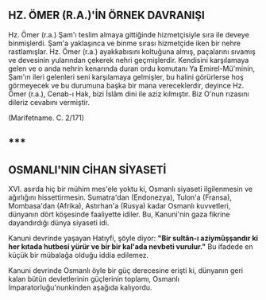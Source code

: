 ## HZ. ÖMER (R.A.)'İN ÖRNEK DAVRANIŞI

Hz. Ömer (r.a.) Şam'ı teslim almaya gitti­ğinde hizmetçisiyle sıra ile deveye binmişlerdi. Şam'a yaklaşınca ve binme sırası hizmetçide iken bir nehre rastlamışlar. Hz. Ömer (r.a.) ayakkabısını koltuğuna almış, paçalarını sıva­mış ve devesinin yularından çekerek nehri geçmişlerdir. Kendisini karşılamaya gelen ve o an­da nehrin kenarında duran ordu komutanı Ya Emirel-Mü'minin, Şam'ın ileri gelenleri seni karşılamaya gelmişler, bu halini görürlerse hoş görmeyecek ve bu durumuna başka bir mana vereceklerdir, deyince Hz. Ömer (r.a.), Cenab-ı Hak, bizi İslâm dini ile aziz kılmıştır. Biz O'nun rızasını dileriz cevabını vermiştir.

(Marifetname. C. 2/171)

## ***

## OSMANLI'NIN CİHAN SİYASETİ

XVI. asırda hiç bir mühim mes'ele yoktu ki, Osmanlı siyaseti ilgilenmesin ve ağırlığını his­settirmesin. Sumatra'dan (Endonezya), Tulon'a (Fransa), Mombasa'dan (Afrika), Astırhan'a (Rusya) kadar Osmanlı kuvvetleri, dünyanın dört köşesinde faaliyette idiler. Bu, Kanuni'nin gaza fikrine dayandırdığı dünya siyaseti idi.

Kanuni devrinde yaşayan Hatıyfi, şöyle di­yor: **"Bir sultân-ı aziymûşşandır ki her kıtada hutbesi yürür ve bir bir kal'ada nevbeti vuru­lur."** Bu ifadede en küçük bir mübalağa olduğu iddia edilemez.

Kanuni devrinde Osmanlı öyle bir güç dere­cesine erişti ki, dünyanın geri kalan bütün devletlerinin güçlerinin toplamı, Osmanlı İmparatorluğu'nunkinden aşağıda kalıyordu.
